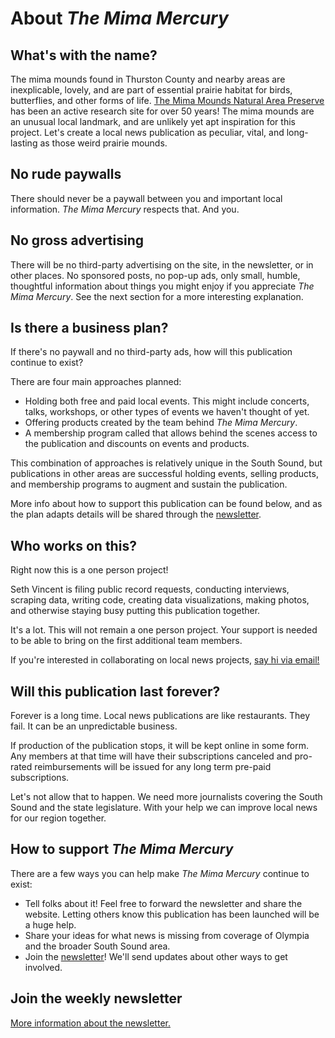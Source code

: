 <script>
import Newsletter from '$components/Newsletter.svelte'
</script>

# About _The Mima Mercury_

## What's with the name?
The mima mounds found in Thurston County and nearby areas are inexplicable, lovely, and are part of essential prairie habitat for birds, butterflies, and other forms of life. [The Mima Mounds Natural Area Preserve](https://www.dnr.wa.gov/MimaMounds) has been an active research site for over 50 years! The mima mounds are an unusual local landmark, and are unlikely yet apt inspiration for this project. Let's create a local news publication as peculiar, vital, and long-lasting as those weird prairie mounds. 

## No rude paywalls
There should never be a paywall between you and important local information. _The Mima Mercury_ respects that. And you.

## No gross advertising
There will be no third-party advertising on the site, in the newsletter, or in other places. No sponsored posts, no pop-up ads, only small, humble, thoughtful information about things you might enjoy if you appreciate _The Mima Mercury_. See the next section for a more interesting explanation.

## Is there a business plan?
If there's no paywall and no third-party ads, how will this publication continue to exist? 

There are four main approaches planned:
- Holding both free and paid local events. This might include concerts, talks, workshops, or other types of events we haven't thought of yet.
- Offering products created by the team behind _The Mima Mercury_.
- A membership program called that allows behind the scenes access to the publication and discounts on events and products.

This combination of approaches is relatively unique in the South Sound, but publications in other areas are successful holding events, selling products, and membership programs to augment and sustain the publication.

More info about how to support this publication can be found below, and as the plan adapts details will be shared through the [newsletter](/newsletter/).

## Who works on this?
Right now this is a one person project!

Seth Vincent is filing public record requests, conducting interviews, scraping data, writing code, creating data visualizations, making photos, and otherwise staying busy putting this publication together.

It's a lot. This will not remain a one person project. Your support is needed to be able to bring on the first additional team members.

If you're interested in collaborating on local news projects, [say hi via email!](/about/contact)

## Will this publication last forever?
Forever is a long time. Local news publications are like restaurants. They fail. It can be an unpredictable business.

If production of the publication stops, it will be kept online in some form. Any members at that time will have their subscriptions canceled and pro-rated reimbursements will be issued for any long term pre-paid subscriptions.

Let's not allow that to happen. We need more journalists covering the South Sound and the state legislature. With your help we can improve local news for our region together.

## How to support _The Mima Mercury_

There are a few ways you can help make _The Mima Mercury_ continue to exist:

- Tell folks about it! Feel free to forward the newsletter and share the website. Letting others know this publication has been launched will be a huge help.
- Share your ideas for what news is missing from coverage of Olympia and the broader South Sound area.
- Join the [newsletter](/newsletter/)! We'll send updates about other ways to get involved.

## Join the weekly newsletter

<Newsletter />

[More information about the newsletter.](/newsletter)
